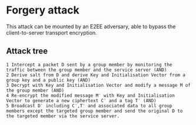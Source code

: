 # Forgery attack

This attack can be mounted by an E2EE adversary, able to bypass the client-to-server transport encryption. 

## Attack tree

    1 Intercept a packet D sent by a group member by monitoring the traffic between the group member and the service server (AND)
    2 Derive salt from D and derive Key and Initialisation Vector from a group key and a public key (AND)
    3 Decrypt with Key and Initialisation Vector and modify a message M of the group member (AND)
    4 Re-encrypt the modified message M′ with Key and Initialisation Vector to generate a new ciphertext C′ and a tag T′ (AND)
    5 Broadcast D′ including C′,T′ and associated data to all group members except the targeted group member and send the original D to the targeted member via the service server.


